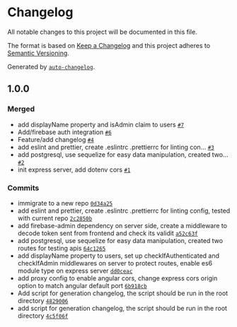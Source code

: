 # Changelog

All notable changes to this project will be documented in this file.

The format is based on [Keep a Changelog](https://keepachangelog.com/en/1.0.0/)
and this project adheres to [Semantic Versioning](https://semver.org/spec/v2.0.0.html).

Generated by [`auto-changelog`](https://github.com/CookPete/auto-changelog).

## 1.0.0

### Merged

- add displayName property and isAdmin claim to users [`#7`](https://github.com/horus2121/To-Dos/pull/7)
- Add/firebase auth integration [`#6`](https://github.com/horus2121/To-Dos/pull/6)
- Feature/add changelog [`#4`](https://github.com/horus2121/To-Dos/pull/4)
- add eslint and prettier, create .eslintrc .prettierrc for linting con… [`#3`](https://github.com/horus2121/To-Dos/pull/3)
- add postgresql, use sequelize for easy data manipulation, created two… [`#2`](https://github.com/horus2121/To-Dos/pull/2)
- init express server, add dotenv cors [`#1`](https://github.com/horus2121/To-Dos/pull/1)

### Commits

- immigrate to a new repo [`0d34a25`](https://github.com/horus2121/To-Dos/commit/0d34a257d20b6efe8a41ee002b5aa9b4c5f5476e)
- add eslint and prettier, create .eslintrc .prettierrc for linting config, tested with current repo [`2c2850b`](https://github.com/horus2121/To-Dos/commit/2c2850b9c175d1a08a546fce58845f7fea30df83)
- add firebase-admin dependency on server side, create a middleware to decode token sent from frontend and check its validit [`a52c63f`](https://github.com/horus2121/To-Dos/commit/a52c63fa700bcee56effcee64c38d02c7de5d623)
- add postgresql, use sequelize for easy data manipulation, created two routes for testing apis [`64c1265`](https://github.com/horus2121/To-Dos/commit/64c1265f40bad6b188ff965acb6c718e9262b63d)
- add displayName property to users, set up checkIfAuthenticated and checkIfAdmin middlewares on server to protect routes, enable es6 module type on express server [`dd0ceac`](https://github.com/horus2121/To-Dos/commit/dd0ceac17551e54a9b674a861ae71d8f875540d8)
- add proxy config to enable angular cors, change express cors origin option to match angular default port [`6b918cb`](https://github.com/horus2121/To-Dos/commit/6b918cb1edb79f69dfc2a9a896f959f77a34eb9a)
- Add script for generation changelog, the script should be run in the root directory [`4829006`](https://github.com/horus2121/To-Dos/commit/4829006a132bc6e0b4e97d6f85f08b3419c943b4)
- add script for generation changelog, the script should be run in the root directory [`4c5f06f`](https://github.com/horus2121/To-Dos/commit/4c5f06fb8ae64e195ddd51afed95c86e0998ae39)
